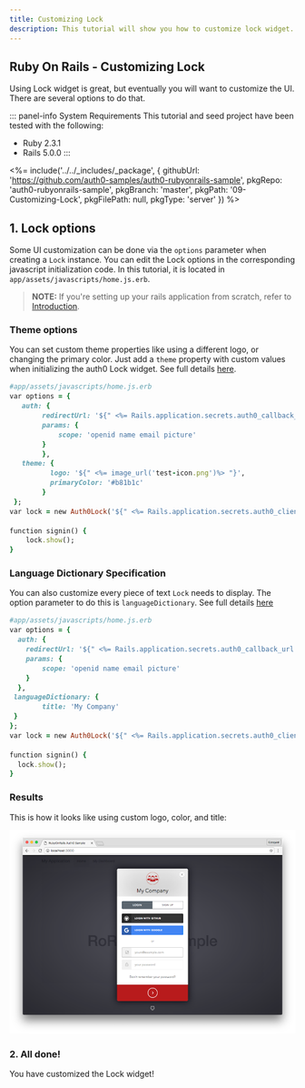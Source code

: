 ```yaml
---
title: Customizing Lock
description: This tutorial will show you how to customize lock widget.
---
```


## Ruby On Rails - Customizing Lock
Using Lock widget is great, but eventually you will want to customize the UI. There are several options to do that.

::: panel-info System Requirements
This tutorial and seed project have been tested with the following:
* Ruby 2.3.1
* Rails 5.0.0
:::

<%= include('../../_includes/_package', {
  githubUrl: 'https://github.com/auth0-samples/auth0-rubyonrails-sample',
  pkgRepo: 'auth0-rubyonrails-sample',
  pkgBranch: 'master',
  pkgPath: '09-Customizing-Lock',
  pkgFilePath: null,
  pkgType: 'server'
}) %>

## 1. Lock options

Some UI customization can be done via the `options` parameter when creating a `Lock` instance. You can edit the Lock options in the corresponding javascript initialization code. In this tutorial, it is located in ```app/assets/javascripts/home.js.erb```.

> **NOTE:** If you're setting up your rails application from scratch, refer to [Introduction](/quickstart/webapp/rails/00-introduction).


### Theme options

You can set custom theme properties like using a different logo, or changing the primary color. Just add a `theme` property with custom values when initializing the auth0 Lock widget. See full details [here](/libraries/lock/v10/customization#theming-options).

```ruby
#app/assets/javascripts/home.js.erb
var options = {
   auth: {
		redirectUrl: '${" <%= Rails.application.secrets.auth0_callback_url %> "}',
		params: {
			scope: 'openid name email picture'
		}
        },
   theme: {
          logo: '${" <%= image_url('test-icon.png')%> "}',
          primaryColor: '#b81b1c'
        }
 };
var lock = new Auth0Lock('${" <%= Rails.application.secrets.auth0_client_id %> "}', '${" <%= Rails.application.secrets.auth0_domain %> "}', options);

function signin() {
	lock.show();
}
```

### Language Dictionary Specification

You can also customize every piece of text `Lock` needs to display. The option parameter to do this is `languageDictionary`.
See full details [here](/libraries/lock/v10/customization#languagedictionary-object-)

```ruby
#app/assets/javascripts/home.js.erb
var options = {
  auth: {
    redirectUrl: '${" <%= Rails.application.secrets.auth0_callback_url %> "}',
    params: {
    	scope: 'openid name email picture'
    }
  },
 languageDictionary: {
        title: 'My Company'
 }
};
var lock = new Auth0Lock('${" <%= Rails.application.secrets.auth0_client_id %> "}', '${" <%= Rails.application.secrets.auth0_domain %> "}', options);

function signin() {
  lock.show();
}
```

### Results

This is how it looks like using custom logo, color, and title:

![Custom lock](/media/articles/server-platforms/rails/widget-custom-logo-color.png)

### 2. All done!

You have customized the Lock widget!
